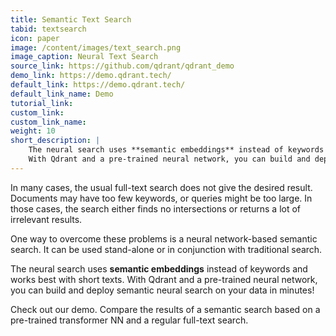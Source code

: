 ```yaml
---
title: Semantic Text Search
tabid: textsearch
icon: paper
image: /content/images/text_search.png
image_caption: Neural Text Search
source_link: https://github.com/qdrant/qdrant_demo
demo_link: https://demo.qdrant.tech/
default_link: https://demo.qdrant.tech/
default_link_name: Demo
tutorial_link: 
custom_link:
custom_link_name: 
weight: 10
short_description: |
    The neural search uses **semantic embeddings** instead of keywords and works best with short texts.
    With Qdrant and a pre-trained neural network, you can build and deploy semantic neural search on your data in minutes!
---
```


In many cases, the usual full-text search does not give the desired result.
Documents may have too few keywords, or queries might be too large.
In those cases, the search either finds no intersections or returns a lot of irrelevant results.

One way to overcome these problems is a neural network-based semantic search.
It can be used stand-alone or in conjunction with traditional search.

The neural search uses **semantic embeddings** instead of keywords and works best with short texts.
With Qdrant and a pre-trained neural network, you can build and deploy semantic neural search on your data in minutes!

Check out our demo. Compare the results of a semantic search based on a pre-trained transformer NN and a regular full-text search.
